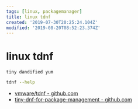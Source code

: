 ```yaml
---
tags: [linux, packagemanager]
title: linux tdnf
created: '2019-07-30T20:25:24.104Z'
modified: '2019-08-20T08:52:23.374Z'
---
```


# linux tdnf

`tiny dandified yum`

```sh
tdnf --help
```
- [vmware/tdnf - github.com](https://github.com/vmware/tdnf)
- [tiny-dnf-for-package-management - github.com](https://github.com/vmware/photon/blob/master/docs/photon-admin-guide.md#tiny-dnf-for-package-management)


